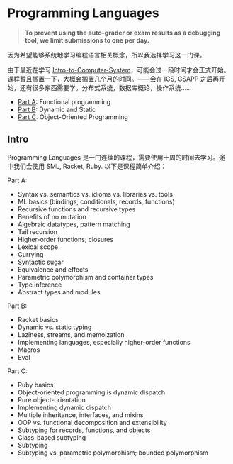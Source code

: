 # Programming Languages

> **To prevent using the auto-grader or exam results as a debugging tool, we limit submissions to one per day.**

因为希望能够系统地学习编程语言相关概念，所以我选择学习这一门课。

由于最近在学习 [Intro-to-Computer-System](../Introduction-to-Computer-System)，可能会过一段时间才会正式开始。课程暂且搁置一下，大概会搁置几个月的时间。——会在 ICS, CSAPP 之后再开始，还有很多东西需要学。分布式系统，数据库概论，操作系统……

* [Part A](https://www.coursera.org/learn/programming-languages): Functional programming
* [Part B](https://www.coursera.org/learn/programming-languages-part-b): Dynamic and Static
* [Part C](https://www.coursera.org/learn/programming-languages-part-c): Object-Oriented Programming

## Intro

Programming Languages 是一门连续的课程，需要使用十周的时间去学习。途中我们会使用 SML, Racket, Ruby. 以下是课程简单介绍： 

Part A:

* Syntax vs. semantics vs. idioms vs. libraries vs. tools
* ML basics (bindings, conditionals, records, functions)
* Recursive functions and recursive types
* Benefits of no mutation
* Algebraic datatypes, pattern matching
* Tail recursion
* Higher-order functions; closures
* Lexical scope
* Currying
* Syntactic sugar
* Equivalence and effects
* Parametric polymorphism and container types
* Type inference
* Abstract types and modules

Part B:

* Racket basics
* Dynamic vs. static typing
* Laziness, streams, and memoization
* Implementing languages, especially higher-order functions
* Macros
* Eval

Part C:

* Ruby basics
* Object-oriented programming is dynamic dispatch
* Pure object-orientation
* Implementing dynamic dispatch
* Multiple inheritance, interfaces, and mixins
* OOP vs. functional decomposition and extensibility
* Subtyping for records, functions, and objects
* Class-based subtyping
* Subtyping
* Subtyping vs. parametric polymorphism; bounded polymorphism
